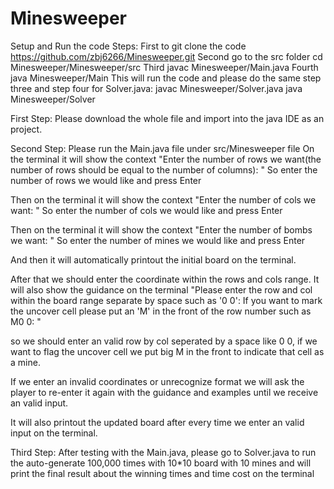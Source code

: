 # Minesweeper
Setup and Run the code Steps:
First to git clone the code https://github.com/zbj6266/Minesweeper.git
Second go to the src folder cd Minesweeper/Minesweeper/src
Third javac Minesweeper/Main.java
Fourth java Minesweeper/Main
This will run the code and please do the same step three and step four for Solver.java:
javac Minesweeper/Solver.java
java Minesweeper/Solver


First Step: Please download the whole file and import into the java IDE as an project.

Second Step: Please run the Main.java file under src/Minesweeper file
On the terminal it will show the context "Enter the number of rows we want(the number of rows should be equal to the number of columns): "
So enter the number of rows we would like and press Enter

Then on the terminal it will show the context "Enter the number of cols we want: "
So enter the number of cols we would like and press Enter

Then on the terminal it will show the context "Enter the number of bombs we want: "
So enter the number of mines we would like and press Enter

And then it will automatically printout the initial board on the terminal.

After that we should enter the coordinate within the rows and cols range. It will also show the guidance on the terminal 
"Please enter the row and col within the board range separate by space such as '0 0': 
If you want to mark the uncover cell please put an 'M' in the front of the row number such as M0 0: "

so we should enter an valid row by col seperated by a space like 0 0, if we want to flag the uncover cell we put big M in the front to
indicate that cell as a mine. 

If we enter an invalid coordinates or unrecognize format we will ask the player to re-enter it again with the guidance and examples until we receive an valid input.

It will also printout the updated board after every time we enter an valid input on the terminal.

Third Step: After testing with the Main.java, please go to Solver.java to run the auto-generate 100,000 times with 10*10 board with 10 mines 
and will print the final result about the winning times and time cost on the terminal
